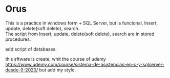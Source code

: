 # Orus
This is a practice in windows form + SQL Server, but is funcional, Insert, update, delete(soft delete), search.  
The script from  Insert, update, delete(soft delete), search are in stored procedures.

add script of databases.

this sftware is create, whit the course of udemy https://www.udemy.com/course/sistema-de-asistencias-en-c-y-sqlserver-desde-0-2020/
but add my style.
